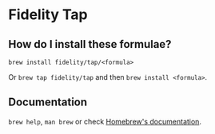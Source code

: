 # Fidelity Tap

## How do I install these formulae?
`brew install fidelity/tap/<formula>`

Or `brew tap fidelity/tap` and then `brew install <formula>`.

## Documentation
`brew help`, `man brew` or check [Homebrew's documentation](https://docs.brew.sh).
